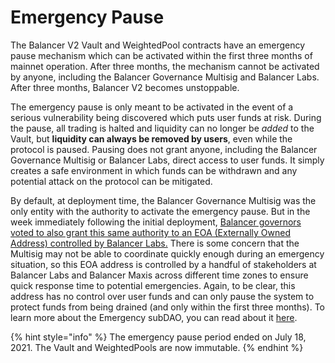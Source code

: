 # Emergency Pause

The Balancer V2 Vault and WeightedPool contracts have an emergency pause mechanism which can be activated within the first three months of mainnet operation. After three months, the mechanism cannot be activated by anyone, including the Balancer Governance Multisig and Balancer Labs. After three months, Balancer V2 becomes unstoppable.

The emergency pause is only meant to be activated in the event of a serious vulnerability being discovered which puts user funds at risk. During the pause, all trading is halted and liquidity can no longer be _added_ to the Vault, but **liquidity can always be removed by users**, even while the protocol is paused. Pausing does not grant anyone, including the Balancer Governance Multisig or Balancer Labs, direct access to user funds. It simply creates a safe environment in which funds can be withdrawn and any potential attack on the protocol can be mitigated.

By default, at deployment time, the Balancer Governance Multisig was the only entity with the authority to activate the emergency pause. But in the week immediately following the initial deployment, [Balancer governors voted to also grant this same authority to an EOA (Externally Owned Address) controlled by Balancer Labs.](https://vote.balancer.fi/#/proposal/Qma3oK8Ltq6YqLvh4xBc359LvYpkQ3b6kxhTCVMnDkHb1M) There is some concern that the Multisig may not be able to coordinate quickly enough during an emergency situation, so this EOA address is controlled by a handful of stakeholders at Balancer Labs and Balancer Maxis across different time zones to ensure quick response time to potential emergencies. Again, to be clear, this address has no control over user funds and can only pause the system to protect funds from being drained (and only within the first three months). To learn more about the Emergency subDAO, you can read about it [here](../ecosystem/governance/emergency-subdao.md).&#x20;

{% hint style="info" %}
The emergency pause period ended on July 18, 2021. The Vault and WeightedPools are now immutable.
{% endhint %}

##


